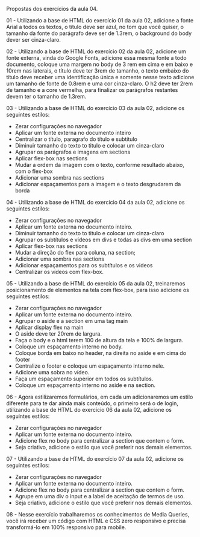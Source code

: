 Propostas dos exercícios da aula 04.

01 - Utilizando a base de HTML do exercício 01 da aula 02, adicione a fonte Arial a todos os textos, o título deve ser azul, no tom que você quiser, o tamanho da fonte do parágrafo deve ser de 1.3rem, o background do body dever ser cinza-claro.

02 - Utilizando a base de HTML do exercício 02 da aula 02, adicione um fonte externa, vinda do Google Fonts, adicione essa mesma fonte a todo documento, coloque uma margem no body de 3 rem em cima e em baixo e 10rem nas laterais, o título deve ter 3rem de tamanho, o texto embaixo do título deve receber uma identificação única e somente nesse texto adicione um tamanho de fonte de 0.8rem e uma cor cinza-claro. O h2 deve ter 2rem de tamanho e a core vermelha, para finalizar os parágrafos restantes devem ter o tamanho de 1.3rem.

03 - Utilizando a base de HTML do exercício 03 da aula 02, adicione os seguintes estilos:
- Zerar configurações no navegador
- Aplicar um fonte externa no documento inteiro
- Centralizar o título, paragrafo do título e subtitulo
- Diminuir tamanho do texto to titulo e colocar um cinza-claro
- Agrupar os parágrafos e imagens em sections
- Aplicar flex-box nas sections
- Mudar a ordem da imagem com o texto, conforme resultado abaixo, com o flex-box
- Adicionar uma sombra nas sections
- Adicionar espaçamentos para a imagem e o texto desgrudarem da borda

04 - Utilizando a base de HTML do exercício 04 da aula 02, adicione os seguintes estilos:
- Zerar configurações no navegador
- Aplicar um fonte externa no documento inteiro.
- Diminuir tamanho do texto to titulo e colocar um cinza-claro
- Agrupar os subtítulos e vídeos em divs e todas as divs em uma section
- Aplicar flex-box nas sections
- Mudar a direção do flex para coluna, na section;
- Adicionar uma sombra nas sections
- Adicionar espaçamentos para os subtítulos e os videos
- Centralizar os vídeos com flex-box.

05 - Utilizando a base de HTML do exercício 05 da aula 02, treinaremos posicionamento de elementos na tela com flex-box, para isso adicione os seguintes estilos:
- Zerar configurações no navegador
- Aplicar um fonte externa no documento inteiro.
- Agrupar o aside e a section em uma tag main
- Aplicar display flex na main
- O aside deve ter 20rem de largura.
- Faça o body e o html terem 100 de altura da tela e 100% de largura.
- Coloque um espaçamento interno no body.
- Coloque borda em baixo no header, na direita no aside e em cima do footer
- Centralize o footer e coloque um espaçamento interno nele.
- Adicione uma sobra no vídeo.
- Faça um espaçamento superior em todos os subtítulos.
- Coloque um espaçamento interno no aside e na section.

06 - Agora estilizaremos formulários, em cada um adicionaremos um estilo diferente para te dar ainda mais conteúdo, o primeiro será o de login, utilizando a base de HTML do exercício 06 da aula 02, adicione os seguintes estilos:
- Zerar configurações no navegador
- Aplicar um fonte externa no documento inteiro.
- Adicione flex no body para centralizar a section que contem o form.
- Seja criativo, adicione o estilo que você preferir nos demais elementos.

07 - Utilizando a base de HTML do exercício 07 da aula 02, adicione os seguintes estilos:
- Zerar configurações no navegador
- Aplicar um fonte externa no documento inteiro.
- Adicione flex no body para centralizar a section que contem o form.
- Agrupe em uma div o input e a label de aceitação de termos de uso.
- Seja criativo, adicione o estilo que você preferir nos demais elementos.

08 - Nesse exercício trabalharemos os conhecimentos de Media Queries, você irá receber um código com HTML e CSS zero responsivo e precisa transformá-lo em 100% responsivo para mobile.